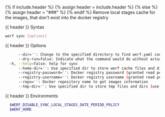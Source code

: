 {% if include.header %}
{% assign header = include.header %}
{% else %}
{% assign header = "###" %}
{% endif %}
Remove local stages cache for the images, that don't exist into the docker registry

{{ header }} Syntax

```bash
werf sync [options]
```

{{ header }} Options

```bash
      --dir='': Change to the specified directory to find werf.yaml config
      --dry-run=false: Indicate what the command would do without actually doing that
  -h, --help=false: help for sync
      --home-dir='': Use specified dir to store werf cache files and dirs (use ~/.werf by default)
      --registry-password='': Docker registry password (granted read permission)
      --registry-username='': Docker registry username (granted read permission)
      --repo='': Docker repository name to get images information
      --tmp-dir='': Use specified dir to store tmp files and dirs (use system tmp dir by default)
```

{{ header }} Environments

```bash
  $WERF_DISABLE_SYNC_LOCAL_STAGES_DATE_PERIOD_POLICY  
  $WERF_HOME                                          
```

